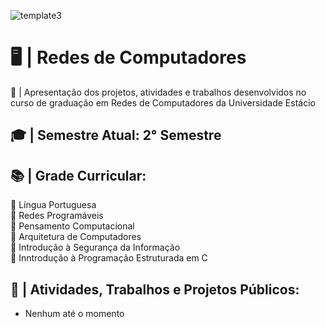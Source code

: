 ![template3](https://user-images.githubusercontent.com/62779334/112328291-f77aca00-8c94-11eb-885d-433ec9de3dbf.png)

# 🖥️ | Redes de Computadores
🏫 | Apresentação dos projetos, atividades e trabalhos desenvolvidos no curso de graduação em Redes de Computadores da Universidade Estácio

## 🎓 | Semestre Atual: 2° Semestre 

## 📚 | Grade Curricular:

📌 Língua Portuguesa <br> 
📌 Redes Programáveis <br>
📌 Pensamento Computacional <br>
📌 Arquitetura de Computadores <br>
📌 Introdução à Segurança da Informação <br>
📌 Inntrodução à Programação Estruturada em C <br>

## 📝 | Atividades, Trabalhos e Projetos Públicos:

- Nenhum até o momento

